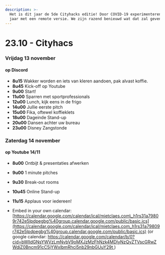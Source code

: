 ```yaml
---
description: >-
  Het is dit jaar de 5de Cityhacks editie! Door COVID-19 experimenteren we dit
  jaar met een remote versie. We zijn razend benieuwd wat dat zal geven!
---
```


# 23.10 - Cityhacs

### Vrijdag 13 november

#### op Discord 

* **8u15**           Wakker worden en iets van kleren aandoen, pak alvast koffie.
* **8u45**           Kick-off op Youtube
* **9u00**           Start!
* **11u00**         Sparren met sportprofessionals
* **12u00**         Lunch, kijk eens in de frigo
* **14u00**        Jullie eerste pitch
* **15u00**        Fika, oftewel koffieklets
* **18u00**        Dageinde Stand-up
* **20u00**        Dansen achter uw bureau
* **23u00**        Disney Zangstonde



### Zaterdag 14 november

#### op Youtube 14/11

* **8u00**         Ontbijt & presentaties afwerken
* **9u00**         1 minute pitches
* **9u30**         Break-out rooms
* **10u45**      Online Stand-up
* **11u15**      Applaus voor iedereen!



* Embed in your own calendar: [https://calendar.google.com/calendar/ical/mietclaes.com\_h1rs31a79809r742e5lpdpegbg%40group.calendar.google.com/public/basic.ics](https://calendar.google.com/calendar/ical/mietclaes.com_h1rs31a79809r742e5lpdpegbg%40group.calendar.google.com/public/basic.ics) \(or google calendar: [https://calendar.google.com/calendar/b/0?cid=bWlldGNsYWVzLmNvbV9oMXJzMzFhNzk4MDlyNzQyZTVscGRwZWdiZ0Bncm91cC5jYWxlbmRhci5nb29nbGUuY29t ](https://calendar.google.com/calendar/b/0?cid=bWlldGNsYWVzLmNvbV9oMXJzMzFhNzk4MDlyNzQyZTVscGRwZWdiZ0Bncm91cC5jYWxlbmRhci5nb29nbGUuY29t%20)\)

